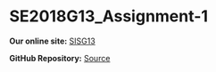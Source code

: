 # SE2018G13_Assignment-1

**Our online site:** [SISG13](http://www.sisg13.ml/)

**GitHub Repository:** [Source](https://github.com/IbrahimAmrIbrahim/SE2018G13_Assignment-1)
